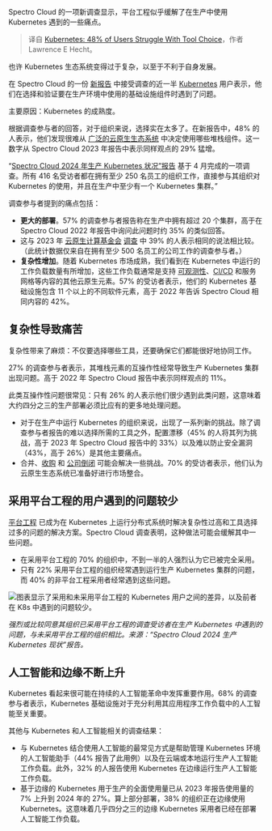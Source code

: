 
<!--
title: 48%的Kubernetes用户在工具选择中挣扎
cover: https://cdn.thenewstack.io/media/2024/06/87bb8b97-kubernetes-48-percent-struggle-with-tool-choice-2.jpg
-->

Spectro Cloud 的一项新调查显示，平台工程似乎缓解了在生产中使用 Kubernetes 遇到的一些痛点。

> 译自 [Kubernetes: 48% of Users Struggle With Tool Choice](https://thenewstack.io/kubernetes-48-of-users-struggle-with-tool-choice/)，作者 Lawrence E Hecht。

也许 Kubernetes 生态系统变得过于复杂，以至于不利于自身发展。

在 Spectro Cloud 的一份 [新报告](https://info.spectrocloud.com/2024-state-of-production-kubernetes) 中接受调查的近一半 [Kubernetes](https://thenewstack.io/kubernetes/) 用户表示，他们在选择和验证要在生产环境中使用的基础设施组件时遇到了问题。

主要原因：Kubernetes 的成熟度。

根据调查参与者的回答，对于组织来说，选择实在太多了。在新报告中，48% 的人表示，他们发现很难从 [广泛的云原生生态系统](https://landscape.cncf.io/) 中决定使用哪些堆栈组件。这一数字从 Spectro Cloud 2023 年报告中表示同样观点的 29% 猛增。

“[Spectro Cloud 2024 年生产 Kubernetes 状况”报告](https://info.spectrocloud.com/2024-state-of-production-kubernetes) 基于 4 月完成的一项调查。所有 416 名受访者都在拥有至少 250 名员工的组织工作，直接参与其组织对 Kubernetes 的使用，并且在生产中至少有一个 Kubernetes 集群。”

调查参与者提到的痛点包括：

- **更大的部署**。57% 的调查参与者报告称在生产中拥有超过 20 个集群，高于在 Spectro Cloud 2022 年报告中询问此问题时约 35% 的类似回答。
- 这与 2023 年 [云原生计算基金会](https://cncf.io/?utm_content=inline+mention) [调查](https://www.cncf.io/reports/cncf-annual-survey-2023/) 中 39% 的人表示相同的说法相比较。（此统计数据仅来自在拥有至少 500 名员工的公司工作的调查参与者。）
- **复杂性增加**。随着 Kubernetes 市场成熟，我们看到在 Kubernetes 中运行的工作负载数量有所增加，这些工作负载通常是支持 [可观测性](https://thenewstack.io/observability/)、[CI/CD](https://thenewstack.io/ci-cd/) 和服务网格等内容的其他云原生元素。57% 的受访者表示，他们的 Kubernetes 基础设施包含 11 个以上的不同软件元素，高于 2022 年告诉 Spectro Cloud 相同内容的 42%。

## 复杂性导致痛苦

复杂性带来了麻烦：不仅要选择哪些工具，还要确保它们都能很好地协同工作。

27% 的调查参与者表示，其堆栈元素的互操作性经常导致生产 Kubernetes 集群出现问题。高于 2022 年 Spectro Cloud 报告中表示同样观点的 11%。

此类互操作性问题很常见：只有 26% 的人表示他们很少遇到此类问题，这意味着大约四分之三的生产部署必须比应有的更多地处理问题。

- 对于在生产中运行 Kubernetes 的组织来说，出现了一系列新的挑战。除了调查参与者报告的难以选择所需的工具之外，配置漂移（45% 的人将其列为挑战，高于 2023 年 Spectro Cloud 报告中的 33%）以及难以防止安全漏洞（43%，高于 26%）是其他主要痛点。
- 合并、[收购](https://thenewstack.io/ibm-buying-hashicorp-what-devs-analysts-and-competitors-are-saying/) 和 [公司倒闭](https://thenewstack.io/end-of-an-era-weaveworks-closes-shop-amid-cloud-native-turbulence/) 可能会解决一些挑战。70% 的受访者表示，他们认为云原生生态系统已准备好进行市场整合。

## 采用平台工程的用户遇到的问题较少

[平台工程](https://thenewstack.io/platform-engineering/) 已成为在 Kubernetes 上运行分布式系统时解决复杂性过高和工具选择过多的问题的解决方案。Spectro Cloud 调查表明，这种做法可能会缓解其中一些问题。

- 在采用平台工程的 70% 的组织中，不到一半的人强烈认为它已被完全采用。
- 只有 22% 采用平台工程的组织经常遇到运行生产 Kubernetes 集群的问题，而 40% 的非平台工程采用者经常遇到这些问题。

![图表显示了采用和未采用平台工程的 Kubernetes 用户之间的差异，以及前者在 K8s 中遇到的问题较少。](https://cdn.thenewstack.io/media/2024/06/8cb67083-platform-engineering-kubernetes-2-1024x750.png)

*强烈或比较同意其组织已采用平台工程的调查受访者在生产 Kubernetes 中遇到的问题，与未采用平台工程的组织相比。来源：“Spectro Cloud 2024 生产 Kubernetes 现状”报告。*



## 人工智能和边缘不断上升

Kubernetes 看起来很可能在持续的人工智能革命中发挥重要作用。68% 的调查参与者表示，Kubernetes 基础设施对于充分利用其应用程序工作负载中的人工智能至关重要。

其他与 Kubernetes 和人工智能相关的调查结果：

- 与 Kubernetes 结合使用人工智能的最常见方式是帮助管理 Kubernetes 环境的人工智能助手（44% 报告了此用例）以及在云端或本地运行生产人工智能工作负载。此外，32% 的人报告使用 Kubernetes 在边缘运行生产人工智能工作负载。
- 基于边缘的 Kubernetes 用于生产的全面使用量已从 2023 年报告使用量的 7% 上升到 2024 年的 27%。算上部分部署，38% 的组织正在边缘使用 Kubernetes。这意味着几乎四分之三的边缘 Kubernetes 采用者已经在部署人工智能工作负载。
